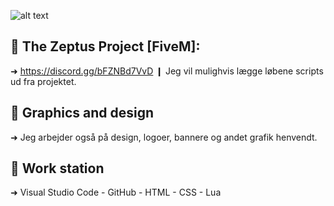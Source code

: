 ![alt text](https://media.discordapp.net/attachments/919032147753455646/1026109937442639952/scnebbegithub.png?width=1440&height=480)

## 📍 The Zeptus Project [FiveM]:
➜ https://discord.gg/bFZNBd7VvD ❙ Jeg vil mulighvis lægge løbene scripts ud fra projektet.

## 🎨 Graphics and design
➜ Jeg arbejder også på design, logoer, bannere og andet grafik henvendt.

## 🔧 Work station 
➜ Visual Studio Code - GitHub - HTML - CSS - Lua

